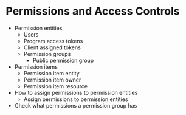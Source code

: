 # Permissions and Access Controls

- Permission entities
  - Users
  - Program access tokens
  - Client assigned tokens
  - Permission groups
    - Public permission group
- Permission items
  - Permission item entity
  - Permission item owner
  - Permission item resource
- How to assign permissions to permission entities
  - Assign permissions to permission entities
- Check what permissions a permission group has
